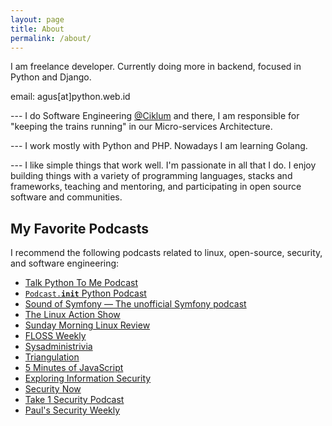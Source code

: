 ```yaml
---
layout: page
title: About
permalink: /about/
---
```


I am freelance developer. Currently doing more in backend, focused in Python and Django.

email: agus[at]python.web.id



--- I do Software Engineering [@Ciklum](https://www.ciklum.com/about-ciklum/pakistan/) and there, I am responsible for "keeping the trains running" in our Micro-services Architecture.

--- I work mostly with Python and PHP. Nowadays I am learning Golang.

--- I like simple things that work well. I'm passionate in all that I do. I enjoy building things with a variety of programming languages, stacks and frameworks, teaching and mentoring, and participating in open source software and communities.


## My Favorite Podcasts
I recommend the following podcasts  related to linux, open-source, security, and software engineering:

*  [Talk Python To Me Podcast](https://soundcloud.com/talkpython)
*  [<code>Podcast.__init__</code> Python Podcast](http://podcastinit.com/)
*  [Sound of Symfony — The unofficial Symfony podcast](http://www.soundofsymfony.com/)
*  [The Linux Action Show](http://www.jupiterbroadcasting.com/show/linuxactionshow/)
*  [Sunday Morning Linux Review](http://smlr.us/)
*  [FLOSS Weekly](https://twit.tv/shows/floss-weekly)
*  [Sysadministrivia](https://sysadministrivia.com/)
*  [Triangulation](https://twit.tv/shows/triangulation)
*  [5 Minutes of JavaScript](https://fivejs.codeschool.com/)
*  [Exploring Information Security](http://www.timothydeblock.com/eis)
*  [Security Now](https://twit.tv/shows/security-now)
*  [Take 1 Security Podcast](https://danielmiessler.com/podcast/)
*  [Paul's Security Weekly](http://securityweekly.com/)


[1]: https://linuxacademy.com/cp/modules/view/id/1
[2]: http://itpro.tv
[3]: https://www.codecademy.com/
[5]: http://joshldavis.com/
[6]: https://www.ciklum.com/about-ciklum/pakistan/
[7]: https://github.com/muhammadtaqi/radiorec
[8]: https://github.com/muhammadtaqi/learning-tools/tree/ansible/ansible
[9]: https://github.com/muhammadtaqi/
[10]: http://getpelican.com
  